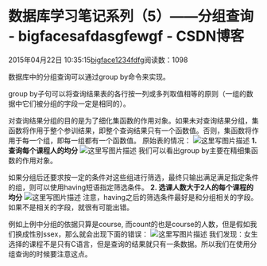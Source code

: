 # 数据库学习笔记系列（5）——分组查询 - bigfacesafdasgfewgf - CSDN博客





2015年04月22日 10:35:15[bigface1234fdfg](https://me.csdn.net/puqutogether)阅读数：1098








数据库中的分组查询可以通过group by命令来实现。 

group by子句可以将查询结果表的各行按一列或多列取值相等的原则（一组的数据中它们被分组的字段一定是相同的）。 

对查询结果分组的目的是为了细化集函数的作用对象。如果未对查询结果分组，集函数将作用于整个参训结果，即整个查询结果只有一个函数值。否则，集函数将作用于每一个组，即每一组都有一个函数值。
原始表的情况： 
![这里写图片描述](https://img-blog.csdn.net/20150422100817582)
**1. 查询每个课程人的均分**
![这里写图片描述](https://img-blog.csdn.net/20150422100854788)
我们可以看出group by主要在精细集函数的作用对象。

如果分组后还要求按一定的条件对这些组进行筛选，最终只输出满足满足指定条件的组，则可以使用having短语指定筛选条件。 
**2. 选课人数大于2人的每个课程的均分**
![这里写图片描述](https://img-blog.csdn.net/20150422103055783)
注意，having之后的筛选条件最好是和分组相关的字段。如果不是相关的字段，就很有可能出错。 

例如上例中分组的依据只算是course, 而count的也是course的人数，但是假如我们换成性别ssex，那么就会出现下面的错误： 
![这里写图片描述](https://img-blog.csdn.net/20150422103442504)
我们发现：女生选择的课程不是只有C语言，但是查询的结果就只有一条数据。所以我们在使用分组查询的时候要注意这点。








